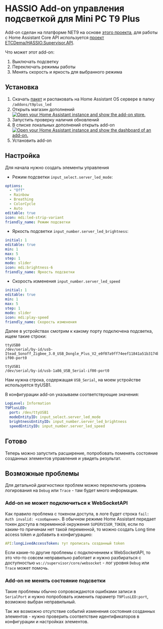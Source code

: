 # HASSIO Add-on управления подсветкой для Mini PC T9 Plus

Add-on сделан на платформе NET9 на основе [этого проекта](https://github.com/ju5tas/t9plus_led_control), для работы с Home Assistant Core API используется [проект ETCDema/HASSIO.Supervisor.API](https://github.com/ETCDema/HASSIO.Supervisor.API).

Что может этот add-on:
1. Выключать подсветку
1. Переключать режимы работы
1. Менять скорость и яркость для выбранного режима

## Установка

1. Скачать [пакет](https://github.com/ETCDema/HASSIO.Addon.T9PlusLED/releases/download/v1/t9plus_led.zip) и распаковать на Home Assistant OS сервере в папку `/addons/t9plus_led`
1. Открыть магазин дополнений  
   [![Open your Home Assistant instance and show the add-on store.](https://my.home-assistant.io/badges/supervisor_store.svg)](https://my.home-assistant.io/redirect/supervisor_store/)
1. Запустить проверку наличия обновлений
1. В списке локальных дополнений открыть add-on  
   [![Open your Home Assistant instance and show the dashboard of an add-on.](https://my.home-assistant.io/badges/supervisor_addon.svg)](https://my.home-assistant.io/redirect/supervisor_addon/?addon=local_t9plus_led)
1. Установить add-on

## Настройка

Для начала нужно создать элементы управления

* Режим подсветки `input_select.server_led_mode`:
```YAML
options:
  - "Off"
  - Rainbow
  - Breathing
  - ColorCycle
  - Auto
editable: true
icon: mdi:led-strip-variant
friendly_name: Режим подсветки
```
* Яркость подсветки `input_number.server_led_brightness`:
```YAML
initial: 1
editable: true
min: 1
max: 5
step: 1
mode: slider
icon: mdi:brightness-6
friendly_name: Яркость подсветки
```
* Скорость изменения `input_number.server_led_speed`
```YAML
initial: 1
editable: true
min: 1
max: 5
step: 1
mode: slider
icon: mdi:play-speed
friendly_name: Скорость изменения
```

Далее в устройствах смотрим к какому порту подключена подсветка, ищем такие строки:
```
ttyUSB0
/dev/serial/by-id/usb-Itead_Sonoff_Zigbee_3.0_USB_Dongle_Plus_V2_e0f07a9ff74eef11841a51b3174bec31-if00-port0

ttyUSB1
/dev/serial/by-id/usb-1a86_USB_Serial-if00-port0
```
Нам нужна строка, содержащая `USB_Serial`, на моем устройстве используется ttyUSB1.

В конфигурации add-on указываем соответствующие значения:
```YAML
LogLevel: Information
T9PlusLED:
  port: /dev/ttyUSB1
  modeEntityID: input_select.server_led_mode
  brightnessEntityID: input_number.server_led_brightness
  speedEntityID: input_number.server_led_speed
```

## Готово

Теперь можно запустить расширение, попробовать поменять состояние созданных элементов управления и увидеть результат.

## Возможные проблемы

Для детальной диагностики проблем можно переключить уровень логирования на `Debug` или `Trace` - там будет много информации.

### Add-on не может подключиться к WebSocketAPI

Как правило проблема с токеном доступа, в логе будет строка `fail: Auth invalid: <сообщение>`.
В обычном режиме Home Assistant передает токен доступа в переменной окружения `SUPERVISOR_TOKEN`, если по каким-то причинам нет такой переменной,
то можно создать Long time access token и добавить в конфигурацию:
```YAML
API:longLivedAccessToken: тут прописать созданный token
```

Если какие-то другие проблемы с подключением к WebSocketAPI, то это что-то совсем неправильно работает и нужно разбираться с доступностью `ws://supervisor/core/websocket` - лог уровня `Debug` или `Trace` может помочь.

### Add-on не менять состояние подсветки

Такие проблемы обычно сопровождаются ошибками записи в `SerialPort` и нужно попробовать изменить параметр `T9PlusLED:port`, возможно выбран неправильный.

Так же возможно отсутствие событий изменения состояния созданных элементов - нужно проверить соответствие идентификаторов в конфигурации и настройках элементов.
